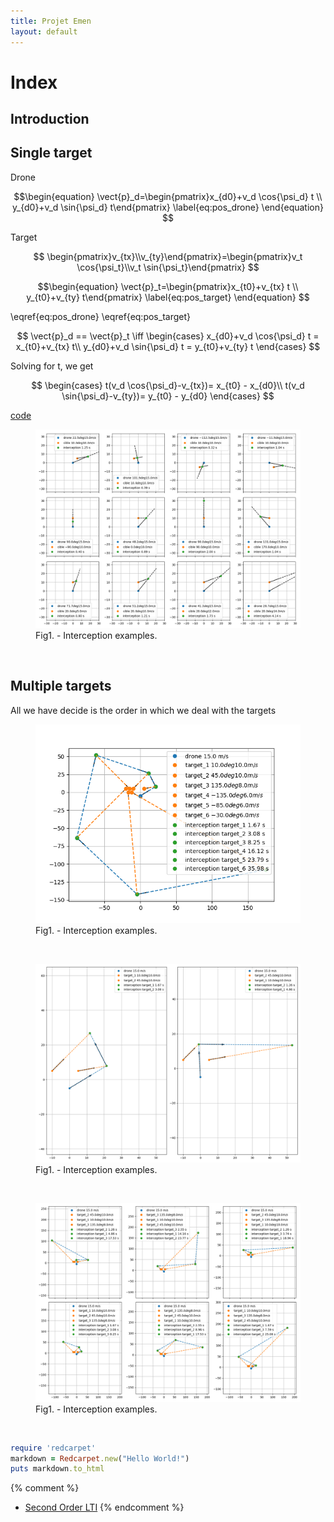 ```yaml
---
title: Projet Emen
layout: default
---
```

<script src="https://cdn.mathjax.org/mathjax/latest/MathJax.js?config=TeX-AMS-MML_HTMLorMML" type="text/javascript"></script>

<script type="math/tex; mode=display">
    \newcommand{\vect}[1]{\underline{#1}}                         % vector
    \newcommand{\mat}[1]{\mathbf{#1}}                             % matrices
    \newcommand{\est}[1]{\hat{#1}}                                % estimate
    \newcommand{\err}[1]{\tilde{#1}}                              % error
    \newcommand{\esterr}[1]{\tilde{#1}}                           % error
    \newcommand{\pd}[2]{\frac{\partial{#1}}{\partial{#2}}}        % partial derivatives
    \newcommand{\transp}[1]{#1^{T}}                               % transpose
    \newcommand{\inv}[1]{#1^{-1}}                                 % invert
    \newcommand{\norm}[1]{|{#1}|}                                 % norm
    \newcommand{\esp}[1]{\mathbb{E}\left[{#1}\right]}             % expectation
    \newcommand{\identity}[0]{\mathbb{I}}                         % identity
    \newcommand{\jac}[3]{\frac{\partial{#1}}{\partial{#2}}|_{#3}} % Jacobian
</script>

<script type="text/x-mathjax-config">
MathJax.Hub.Config({
  TeX: { equationNumbers: { autoNumber: "AMS" } }
});
</script>


# Index

## Introduction


## Single target

Drone

$$\begin{equation}
\vect{p}_d=\begin{pmatrix}x_{d0}+v_d \cos{\psi_d} t \\ y_{d0}+v_d \sin{\psi_d} t\end{pmatrix}
\label{eq:pos_drone}
\end{equation}
$$

Target

$$
\begin{pmatrix}v_{tx}\\v_{ty}\end{pmatrix}=\begin{pmatrix}v_t \cos{\psi_t}\\v_t \sin{\psi_t}\end{pmatrix}
$$

$$\begin{equation}
\vect{p}_t=\begin{pmatrix}x_{t0}+v_{tx} t \\ y_{t0}+v_{ty} t\end{pmatrix}
\label{eq:pos_target}
\end{equation}
$$

\eqref{eq:pos_drone}
\eqref{eq:pos_target}

$$
\vect{p}_d == \vect{p}_t  \iff 
\begin{cases}
x_{d0}+v_d \cos{\psi_d} t = x_{t0}+v_{tx} t\\
y_{d0}+v_d \sin{\psi_d} t = y_{t0}+v_{ty} t
\end{cases}
$$

Solving for t, we get

$$
\begin{cases}
t(v_d \cos{\psi_d}-v_{tx})= x_{t0} - x_{d0}\\
t(v_d \sin{\psi_d}-v_{ty})= y_{t0} - y_{d0}
\end{cases}
$$

<script src="https://emgithub.com/embed.js?target=https%3A%2F%2Fgithub.com%2Fpoine%2Fproj_emen%2Fblob%2F3e149a03fe32268cae30528b071e3b222d285292%2Fsrc%2Fproj_manen.py%23L52-L63&style=github&showBorder=on&showLineNumbers=on"></script>

[code](https://github.com/poine/proj_emen/blob/3e149a03fe32268cae30528b071e3b222d285292/src/proj_manen.py#L52-L63)

<figure class="cfigure">
  <img src="images/single_interception_examples.png" alt="Interception examples." width="640">
  <figcaption>Fig1. -  Interception examples.</figcaption>
</figure>
<br>


## Multiple targets

All we have decide is the order in which we deal with the targets


<figure class="cfigure">
  <img src="images/one_sols_scen6.png" alt="Interception examples." width="640">
  <figcaption>Fig1. -  Interception examples.</figcaption>
</figure>
<br>


<figure class="cfigure">
  <img src="images/all_sols_scen2.png" alt="Interception examples." width="640">
  <figcaption>Fig1. -  Interception examples.</figcaption>
</figure>
<br>

<figure class="cfigure">
  <img src="images/all_sols_scen3.png" alt="Interception examples." width="640">
  <figcaption>Fig1. -  Interception examples.</figcaption>
</figure>
<br>




```ruby
require 'redcarpet'
markdown = Redcarpet.new("Hello World!")
puts markdown.to_html
```



{% comment %}
  * [Second Order LTI](so_lti.html)
{% endcomment %}


